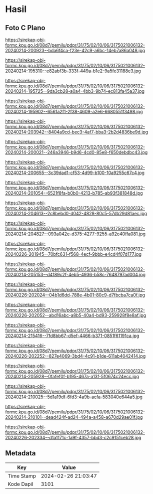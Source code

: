 # Hasil

## Foto C Plano

https://sirekap-obj-formc.kpu.go.id/08d7/pemilu/pdpr/31/75/02/10/06/3175021006132-20240214-200923--bda6f4ca-f23e-42c9-a6bc-14eb7a86a048.jpg

https://sirekap-obj-formc.kpu.go.id/08d7/pemilu/pdpr/31/75/02/10/06/3175021006132-20240214-195310--e82abf3b-333f-449a-b1e2-9a5fe31188e3.jpg

https://sirekap-obj-formc.kpu.go.id/08d7/pemilu/pdpr/31/75/02/10/06/3175021006132-20240214-195725--9da3cb28-a0a4-4bb3-9b74-ec813fa45a37.jpg

https://sirekap-obj-formc.kpu.go.id/08d7/pemilu/pdpr/31/75/02/10/06/3175021006132-20240214-195902--6561a2f1-2f38-4609-a2e6-6680551f3498.jpg

https://sirekap-obj-formc.kpu.go.id/08d7/pemilu/pdpr/31/75/02/10/06/3175021006132-20240214-203942--8404a9cd-bec3-4af7-bba3-2b2d4836be9d.jpg

https://sirekap-obj-formc.kpu.go.id/08d7/pemilu/pdpr/31/75/02/10/06/3175021006132-20240214-200021--246a3946-b9d6-4cd0-85e8-f650debdbc43.jpg

https://sirekap-obj-formc.kpu.go.id/08d7/pemilu/pdpr/31/75/02/10/06/3175021006132-20240214-200655--3c39dad1-cf53-4d99-b100-10a9255c67c4.jpg

https://sirekap-obj-formc.kpu.go.id/08d7/pemilu/pdpr/31/75/02/10/06/3175021006132-20240214-201054--6521f8fa-b0b0-4213-b785-ab93f381848d.jpg

https://sirekap-obj-formc.kpu.go.id/08d7/pemilu/pdpr/31/75/02/10/06/3175021006132-20240214-204613--2c8bebd0-d042-4828-80c5-57db29d81aec.jpg

https://sirekap-obj-formc.kpu.go.id/08d7/pemilu/pdpr/31/75/02/10/06/3175021006132-20240214-204827--093a042e-d375-4277-9255-a92c40ffa081.jpg

https://sirekap-obj-formc.kpu.go.id/08d7/pemilu/pdpr/31/75/02/10/06/3175021006132-20240226-201945--70bfc631-f568-4ecf-9bbb-e4cd4f07d177.jpg

https://sirekap-obj-formc.kpu.go.id/08d7/pemilu/pdpr/31/75/02/10/06/3175021006132-20240214-205153--d4189c2f-4eb5-4936-b58c-7648797ad004.jpg

https://sirekap-obj-formc.kpu.go.id/08d7/pemilu/pdpr/31/75/02/10/06/3175021006132-20240226-202024--04b1d6dd-788e-4b01-80c9-d7fbcba7ca0f.jpg

https://sirekap-obj-formc.kpu.go.id/08d7/pemilu/pdpr/31/75/02/10/06/3175021006132-20240226-202052--abd16abc-a8b5-40a4-bd93-259928f8e8af.jpg

https://sirekap-obj-formc.kpu.go.id/08d7/pemilu/pdpr/31/75/02/10/06/3175021006132-20240214-215416--7fd8bb67-d5ef-4466-b371-0851f61191ca.jpg

https://sirekap-obj-formc.kpu.go.id/08d7/pemilu/pdpr/31/75/02/10/06/3175021006132-20240226-202252--827e4069-3bd4-4c91-b1de-611ab4042414.jpg

https://sirekap-obj-formc.kpu.go.id/08d7/pemilu/pdpr/31/75/02/10/06/3175021006132-20240214-205928--0fafef0f-b195-467a-a13f-5f0674c24ecc.jpg

https://sirekap-obj-formc.kpu.go.id/08d7/pemilu/pdpr/31/75/02/10/06/3175021006132-20240214-210025--5d1a19df-6fd3-4a9b-acfa-583040e644a5.jpg

https://sirekap-obj-formc.kpu.go.id/08d7/pemilu/pdpr/31/75/02/10/06/3175021006132-20240214-210101--dead424f-ad24-494a-a458-a670d29ae01f.jpg

https://sirekap-obj-formc.kpu.go.id/08d7/pemilu/pdpr/31/75/02/10/06/3175021006132-20240226-202334--d1a1171c-1a9f-4357-bbd3-c2c9151ceb28.jpg


## Metadata

| Key        | Value               |
| ---------- | ------------------- |
| Time Stamp | 2024-02-26 21:03:47 |
| Kode Dapil | 3101                |



